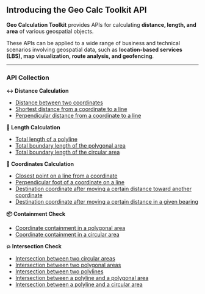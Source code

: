 ## Introducing the Geo Calc Toolkit API

**Geo Calculation Toolkit** provides APIs for calculating **distance, length, and area** of various geospatial objects.

These APIs can be applied to a wide range of business and technical scenarios involving geospatial data, such as
**location-based services (LBS), map visualization, route analysis, and geofencing**.

---

### API Collection

**↔️ Distance Calculation**

- [Distance between two coordinates](./detail/distance-between-two-coordinates.md)
- [Shortest distance from a coordinate to a line](./detail/shortest-distance-from-a-coordinate-to-a-line.md)
- [Perpendicular distance from a coordinate to a line](./detail/perpendicular-distance-from-a-coordinate-to-a-line.md)

**📏 Length Calculation**

- [Total length of a polyline](./detail/total-length-of-a-polyline.md)
- [Total boundary length of the polygonal area](./detail/total-boundary-length-of-the-polygonal-area.md)
- [Total boundary length of the circular area](./detail/total-boundary-length-of-the-circular-area.md)

[//]: # (**🟩 Area Calculation** &#40;하&#41;)

[//]: # (- [Area of a polygonal region]&#40;./detail/area-of-a-polygonal-region.md&#41;)

[//]: # (- [Area of a circular region]&#40;./detail/area-of-a-circular-region.md&#41;)

**📍 Coordinates Calculation**

- [Closest point on a line from a coordinate](./detail/closest-point-on-a-line-from-a-coordinate.md)
- [Perpendicular foot of a coordinate on a line](./detail/perpendicular-foot-of-a-coordinate-on-a-line.md)
- [Destination coordinate after moving a certain distance toward another coordinate](./detail/destination-coordinate-after-moving-a-certain-distance-toward-another-coordinate.md)
- [Destination coordinate after moving a certain distance in a given bearing](./detail/destination-coordinate-after-moving-a-certain-distance-in-a-given-bearing.md)

[//]: # (- 선과 선의 교차 좌표)

[//]: # (- 선과 다각형 영역의 경계선과의 교차 좌표)

[//]: # (- 선과 원형 영역의 경계선과의 교차 좌표)

[//]: # (- 선을 n 등분한 기준 좌표)

[//]: # (- 다중선과 다중선의 교차 좌표)

[//]: # (- 다중선과 다각형 영역의 경계선과의 교차 좌표)

[//]: # (- 다중선과 원형 영역의 경계선과의 교차 좌표)

**📦 Containment Check**

- [Coordinate containment in a polygonal area](./detail/coordinate-containment-in-a-polygonal-area.md)
- [Coordinate containment in a circular area](./detail/coordinate-containment-in-a-circular-area.md)

**💥 Intersection Check**

- [Intersection between two circular areas](./detail/intersection-between-two-circular-areas.md)
- [Intersection between two polygonal areas](./detail/intersection-between-two-polygonal-areas.md)
- [Intersection between two polylines](./detail/intersection-between-two-polylines.md)
- [Intersection between a polyline and a polygonal area](./detail/intersection-between-a-polyline-and-a-polygonal-area.md)
- [Intersection between a polyline and a circular area](./detail/intersection-between-a-polyline-and-a-circular-area.md)

[//]: # (**🧭 Bearing Calculation** &#40;하&#41;)

[//]: # (- [Bearing between coordinates]&#40;./detail/bearing-between-coordinates.md&#41;)